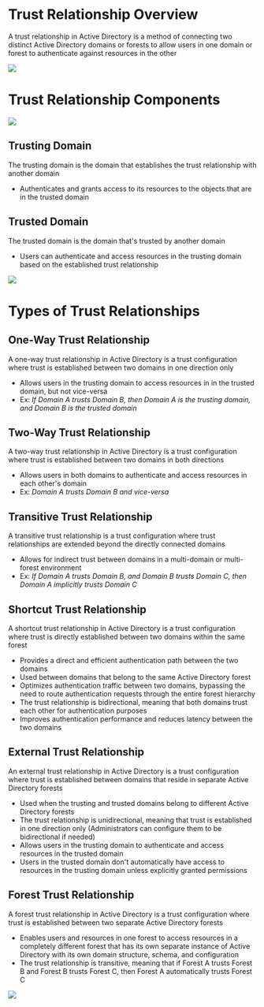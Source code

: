# Trust Relationship Overview

A trust relationship in Active Directory is a method of connecting two distinct Active Directory domains or forests to allow users in one domain or forest to authenticate against resources in the other

![](https://github.com/JonmarCorpuz/SecondBrain/blob/main/Assets/Whitespace.png)

# Trust Relationship Components

![](https://github.com/JonmarCorpuz/SecondBrain/blob/main/Assets/Trust%20Relationship.png)

## Trusting Domain

The trusting domain is the domain that establishes the trust relationship with another domain

* Authenticates and grants access to its resources to the objects that are in the trusted domain

## Trusted Domain

The trusted domain is the domain that's trusted by another domain

* Users can authenticate and access resources in the trusting domain based on the established trust relationship

![](https://github.com/JonmarCorpuz/SecondBrain/blob/main/Assets/Whitespace.png)

# Types of Trust Relationships

## One-Way Trust Relationship

A one-way trust relationship in Active Directory is a trust configuration where trust is established between two domains in one direction only

* Allows users in the trusting domain to access resources in in the trusted domain, but not vice-versa
* Ex: *If Domain A trusts Domain B, then Domain A is the trusting domain, and Domain B is the trusted domain*

## Two-Way Trust Relationship

A two-way trust relationship in Active Directory is a trust configuration where trust is established between two domains in both directions

* Allows users in both domains to authenticate and access resources in each other's domain
* Ex: *Domain A trusts Domain B and vice-versa*

## Transitive Trust Relationship

A transitive trust relationship is a trust configuration where trust relationships are extended beyond the directly connected domains

* Allows for indirect trust between domains in a multi-domain or multi-forest environment
* Ex: *If Domain A trusts Domain B, and Domain B trusts Domain C, then Domain A implicitly trusts Domain C*

## Shortcut Trust Relationship

A shortcut trust relationship in Active Directory is a trust configuration where trust is directly established between two domains within the same forest

* Provides a direct and efficient authentication path between the two domains
* Used between domains that belong to the same Active Directory forest
* Optimizes authentication traffic between two domains, bypassing the need to route authentication requests through the entire forest hierarchy
* The trust relationship is bidirectional, meaning that both domains trust each other for authentication purposes
* Improves authentication performance and reduces latency between the two domains

## External Trust Relationship

An external trust relationship in Active Directory is a trust configuration where trust is established between domains that reside in separate Active Directory forests

* Used when the trusting and trusted domains belong to different Active Directory forests
* The trust relationship is unidirectional, meaning that trust is established in one direction only (Administrators can configure them to be bidirectional if needed)
* Allows users in the trusting domain to authenticate and access resources in the trusted domain
* Users in the trusted domain don't automatically have access to resources in the trusting domain unless explicitly granted permissions

##  Forest Trust Relationship

A forest trust relationship in Active Directory is a trust configuration where trust is established between two separate Active Directory forests

* Enables users and resources in one forest to access resources in a completely different forest that has its own separate instance of Active Directory with its own domain structure, schema, and configuration
* The trust relationship is transitive, meaning that if Forest A trusts Forest B and Forest B trusts Forest C, then Forest A automatically trusts Forest C

![](https://github.com/JonmarCorpuz/SecondBrain/blob/main/Assets/Whitespace.png)
